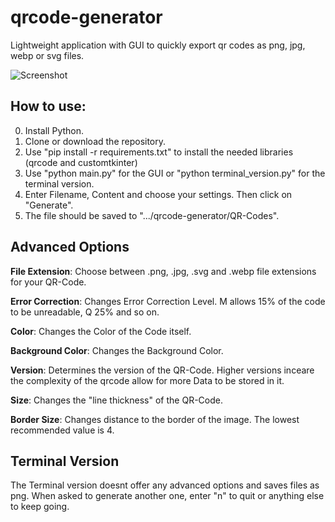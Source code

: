 # qrcode-generator
Lightweight application with GUI to quickly export qr codes as png, jpg, webp or svg files. 

![Screenshot](https://user-images.githubusercontent.com/95617181/233194390-ed0b81a4-1837-450a-abeb-3ed9998cb891.png)

## How to use:

0. Install Python.
1. Clone or download the repository.
2. Use "pip install -r requirements.txt" to install the needed libraries (qrcode and customtkinter)
3. Use "python main.py" for the GUI or "python terminal_version.py" for the terminal version.
4. Enter Filename, Content and choose your settings. Then click on "Generate".
5. The file should be saved to ".../qrcode-generator/QR-Codes".

## Advanced Options

**File Extension**: Choose between .png, .jpg, .svg and .webp file extensions for your QR-Code.

**Error Correction**: Changes Error Correction Level. M allows 15% of the code to be unreadable, Q 25% and so on.

**Color**: Changes the Color of the Code itself.

**Background Color**: Changes the Background Color.

**Version**: Determines the version of the QR-Code. Higher versions inceare the complexity of the qrcode allow for more Data to be stored in it.

**Size**: Changes the "line thickness" of the QR-Code.

**Border Size**: Changes distance to the border of the image. The lowest recommended value is 4.

## Terminal Version
The Terminal version doesnt offer any advanced options and saves files as png. When asked to generate another one, enter "n" to quit or anything else to keep going.

